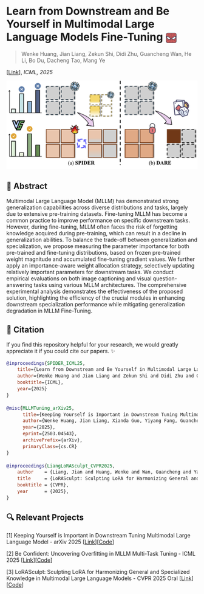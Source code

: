 # Learn from Downstream and Be Yourself in Multimodal Large Language Models Fine-Tuning <img src="./assert/SPIDER.png" alt="Logo" width="30" style="vertical-align:middle;"/>
> Wenke Huang, Jian Liang, Zekun Shi, Didi Zhu, Guancheng Wan, He Li, Bo Du, Dacheng Tao, Mang Ye

[[Link]([https://openreview.net/pdf?id=FKqmIAnkrb)], *ICML, 2025*

<!-- <p align="center">
<a href="https://arxiv.org/abs/2411.10928"><img src="https://img.shields.io/badge/arXiv-2411.10928-b31b1b.svg" alt="arXiv Badge"></a>
<a href="https://github.com/WenkeHuang/Awesome-MLLM-Tuning"><img src="https://img.shields.io/github/stars/WenkeHuang/SPIDER?style=social" alt="GitHub stars"></a>
</p> -->

<p align="center">
<img src="./assert/Framework.png" width="700" alt="SPIDER" />
</p>


## 🙌 Abstract
Multimodal Large Language Model (MLLM) has demonstrated strong generalization capabilities across diverse distributions and tasks, largely due to extensive pre-training datasets. Fine-tuning MLLM has become a common practice to improve performance on specific downstream tasks. However, during fine-tuning, MLLM often faces the risk of forgetting knowledge acquired during pre-training, which can result in a decline in generalization abilities. To balance the trade-off between generalization and specialization, we propose measuring the parameter importance for both pre-trained and fine-tuning distributions, based on frozen pre-trained weight magnitude and accumulated fine-tuning gradient values. We further apply an importance-aware weight allocation strategy, selectively updating relatively important parameters for downstream tasks. We conduct empirical evaluations on both image captioning and visual question-answering tasks using various MLLM architectures. The comprehensive experimental analysis demonstrates the effectiveness of the proposed solution, highlighting the efficiency of the crucial modules in enhancing downstream specialization performance while mitigating generalization degradation in  MLLM Fine-Tuning.

## 🥳 Citation

If you find this repository helpful for your research, we would greatly appreciate it if you could cite our papers. ✨

```bibtex
@inproceedings{SPIDER_ICML25,
    title={Learn from Downstream and Be Yourself in Multimodal Large Language Models Fine-Tuning},
    author={Wenke Huang and Jian Liang and Zekun Shi and Didi Zhu and Guancheng Wan and He Li and Bo Du and Dacheng Tao and Mang Ye},
    booktitle={ICML},
    year={2025}
}

@misc{MLLMTuning_arXiv25,
      title={Keeping Yourself is Important in Downstream Tuning Multimodal Large Language Model}, 
      author={Wenke Huang, Jian Liang, Xianda Guo, Yiyang Fang, Guancheng Wan, Xuankun Rong, Chi Wen, Zekun Shi,  Qingyun Li, Didi Zhu, Yanbiao Ma, Ke Liang, Bin Yang, He Li, Jiawei Shao, Mang Ye, Bo Du},
      year={2025},
      eprint={2503.04543},
      archivePrefix={arXiv},
      primaryClass={cs.CR}
}

@inproceedings{LiangLoRASculpt_CVPR2025,
    author    = {Liang, Jian and Huang, Wenke and Wan, Guancheng and Yang, Qu and Ye, Mang},
    title     = {LoRASculpt: Sculpting LoRA for Harmonizing General and Specialized Knowledge in Multimodal Large Language Models},
    booktitle = {CVPR},
    year      = {2025},
}
```

## 🔍 Relevant Projects
[1] Keeping Yourself is Important in Downstream Tuning Multimodal Large Language Model - arXiv 2025  [[Link](https://arxiv.org/abs/2503.04543)][[Code](https://github.com/WenkeHuang/Awesome-MLLM-Tuning)]

[2] Be Confident: Uncovering Overfitting in MLLM Multi-Task Tuning - ICML 2025  [[Link](https://openreview.net/forum?id=bif35if4n3)][[Code](https://github.com/WenkeHuang/NRCA)]

[3] LoRASculpt: Sculpting LoRA for Harmonizing General and Specialized Knowledge in Multimodal Large Language Models - CVPR 2025 Oral [[Link](https://arxiv.org/abs/2503.16843)][[Code](https://github.com/LiangJian24/LoRASculpt)]

